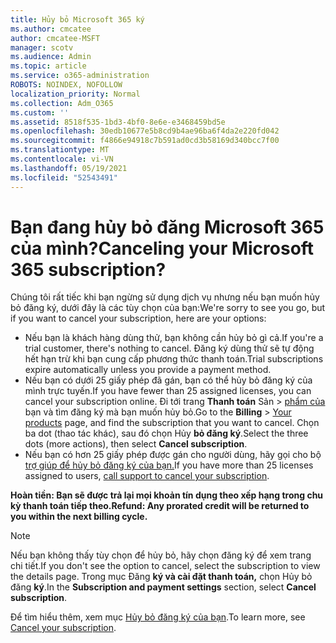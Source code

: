 ```yaml
---
title: Hủy bỏ Microsoft 365 ký
ms.author: cmcatee
author: cmcatee-MSFT
manager: scotv
ms.audience: Admin
ms.topic: article
ms.service: o365-administration
ROBOTS: NOINDEX, NOFOLLOW
localization_priority: Normal
ms.collection: Adm_O365
ms.custom: ''
ms.assetid: 8518f535-1bd3-4bf0-8e6e-e3468459bd5e
ms.openlocfilehash: 30edb10677e5b8cd9b4ae96ba6f4da2e220fd042
ms.sourcegitcommit: f4866e94918c7b591ad0cd3b58169d340bcc7f00
ms.translationtype: MT
ms.contentlocale: vi-VN
ms.lasthandoff: 05/19/2021
ms.locfileid: "52543491"
---
```

# <a name="canceling-your-microsoft-365-subscription"></a><span data-ttu-id="e6730-102">Bạn đang hủy bỏ đăng Microsoft 365 của mình?</span><span class="sxs-lookup"><span data-stu-id="e6730-102">Canceling your Microsoft 365 subscription?</span></span>

<span data-ttu-id="e6730-103">Chúng tôi rất tiếc khi bạn ngừng sử dụng dịch vụ nhưng nếu bạn muốn hủy bỏ đăng ký, dưới đây là các tùy chọn của bạn:</span><span class="sxs-lookup"><span data-stu-id="e6730-103">We're sorry to see you go, but if you want to cancel your subscription, here are your options:</span></span>
  
- <span data-ttu-id="e6730-104">Nếu bạn là khách hàng dùng thử, bạn không cần hủy bỏ gì cả.</span><span class="sxs-lookup"><span data-stu-id="e6730-104">If you're a trial customer, there's nothing to cancel.</span></span> <span data-ttu-id="e6730-105">Đăng ký dùng thử sẽ tự động hết hạn trừ khi bạn cung cấp phương thức thanh toán.</span><span class="sxs-lookup"><span data-stu-id="e6730-105">Trial subscriptions expire automatically unless you provide a payment method.</span></span>
- <span data-ttu-id="e6730-106">Nếu bạn có dưới 25 giấy phép đã gán, bạn có thể hủy bỏ đăng ký của mình trực tuyến.</span><span class="sxs-lookup"><span data-stu-id="e6730-106">If you have fewer than 25 assigned licenses, you can cancel your subscription online.</span></span> <span data-ttu-id="e6730-107">Đi tới trang **Thanh toán** Sản \> [phẩm của](https://go.microsoft.com/fwlink/p/?linkid=842054) bạn và tìm đăng ký mà bạn muốn hủy bỏ.</span><span class="sxs-lookup"><span data-stu-id="e6730-107">Go to the **Billing** \> [Your products](https://go.microsoft.com/fwlink/p/?linkid=842054) page, and find the subscription that you want to cancel.</span></span> <span data-ttu-id="e6730-108">Chọn ba dot (thao tác khác), sau đó chọn Hủy **bỏ đăng ký**.</span><span class="sxs-lookup"><span data-stu-id="e6730-108">Select the three dots (more actions), then select **Cancel subscription**.</span></span>
- <span data-ttu-id="e6730-109">Nếu bạn có hơn 25 giấy phép được gán cho người dùng, hãy gọi cho bộ [trợ giúp để hủy bỏ đăng ký của bạn.](https://go.microsoft.com/fwlink/p/?linkid=518322)</span><span class="sxs-lookup"><span data-stu-id="e6730-109">If you have more than 25 licenses assigned to users, [call support to cancel your subscription](https://go.microsoft.com/fwlink/p/?linkid=518322).</span></span>

<span data-ttu-id="e6730-110">**Hoàn tiền: Bạn sẽ được trả lại mọi khoản tín dụng theo xếp hạng trong chu kỳ thanh toán tiếp theo.**</span><span class="sxs-lookup"><span data-stu-id="e6730-110">**Refund: Any prorated credit will be returned to you within the next billing cycle.**</span></span>

> [!NOTE]
> <span data-ttu-id="e6730-111">Nếu bạn không thấy tùy chọn để hủy bỏ, hãy chọn đăng ký để xem trang chi tiết.</span><span class="sxs-lookup"><span data-stu-id="e6730-111">If you don't see the option to cancel, select the subscription to view the details page.</span></span> <span data-ttu-id="e6730-112">Trong mục Đăng **ký và cài đặt thanh toán,** chọn Hủy bỏ đăng **ký**.</span><span class="sxs-lookup"><span data-stu-id="e6730-112">In the **Subscription and payment settings** section, select **Cancel subscription**.</span></span>

<span data-ttu-id="e6730-113">Để tìm hiểu thêm, xem mục [Hủy bỏ đăng ký của bạn](/microsoft-365/commerce/subscriptions/cancel-your-subscription).</span><span class="sxs-lookup"><span data-stu-id="e6730-113">To learn more, see [Cancel your subscription](/microsoft-365/commerce/subscriptions/cancel-your-subscription).</span></span>